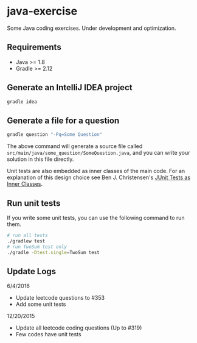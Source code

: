java-exercise
========

Some Java coding exercises. Under development and optimization.

## Requirements
* Java >= 1.8
* Gradle >= 2.12

## Generate an IntelliJ IDEA project

```bash
gradle idea
```

## Generate a file for a question

```bash
gradle question "-Pq=Some Question"
```

The above command will generate a source file called `src/main/java/some_question/SomeQuestion.java`, and you can write your solution in this file directly.

Unit tests are also embedded as inner classes of the main code. For an explanation of this design choice see Ben J. Christensen's [JUnit Tests as Inner Classes](http://benjchristensen.com/2011/10/23/junit-tests-as-inner-classes/).

## Run unit tests

If you write some unit tests, you can use the following command to run them.

```bash
# run all tests
./gradlew test 
# run TwoSum test only
./gradle -Dtest.single=TwoSum test
```

## Update Logs

6/4/2016
* Update leetcode questions to #353
* Add some unit tests

12/20/2015
* Update all leetcode coding questions (Up to #319)
* Few codes have unit tests

